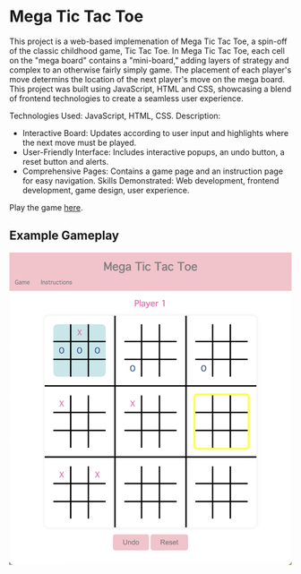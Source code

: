 # Mega Tic Tac Toe

This project is a web-based implemenation of Mega Tic Tac Toe, a spin-off of the classic childhood game, Tic Tac Toe. In Mega Tic Tac Toe, each cell on the "mega board" contains a "mini-board," adding layers of strategy and complex to an otherwise fairly simply game. The placement of each player's move determins the location of the next player's move on the mega board. This project was built using JavaScript, HTML and CSS, showcasing a blend of frontend technologies to create a seamless user experience.

Technologies Used: JavaScript, HTML, CSS.
Description:
- Interactive Board: Updates according to user input and highlights where the next move must be played.
- User-Friendly Interface: Includes interactive popups, an undo button, a reset button and alerts.
- Comprehensive Pages: Contains a game page and an instruction page for easy navigation.
Skills Demonstrated: Web development, frontend development, game design, user experience.

Play the game [here](https://emruckle.github.io/ticTacToeGame/index.html).

## Example Gameplay

![](megaTicTacToeGameplay.png)

